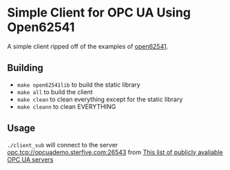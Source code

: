 # Simple Client for OPC UA Using Open62541 #

A simple client ripped off of the examples of
 [open62541](https://github.com/open62541/open62541).

## Building ##
* `make open62541lib` to build the static library
* `make all` to build the client
* `make clean` to clean everything except for the static library
* `make cleann` to clean EVERYTHING

## Usage ##
`./client_sub`  will connect to the server 
<opc.tcp://opcuademo.sterfive.com:26543> from 
[This list of publicly avaliable OPC UA servers](https://github.com/node-opcua/node-opcua/wiki/publicly-available-OPC-UA-Servers-and-Clients)
